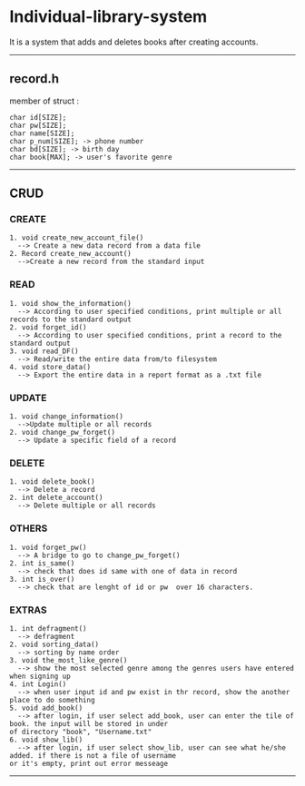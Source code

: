 Individual-library-system
=========================
It is a system that adds and deletes books after creating accounts.

***

## record.h
  member of struct :   
  
    char id[SIZE];   
    char pw[SIZE];   
    char name[SIZE];   
    char p_num[SIZE]; -> phone number   
    char bd[SIZE]; -> birth day   
    char book[MAX]; -> user's favorite genre   

***

## **CRUD**

  ### CREATE
  
    1. void create_new_account_file()   
      --> Create a new data record from a data file   
    2. Record create_new_account()   
      -->Create a new record from the standard input
  
  ### READ
    
    1. void show_the_information()   
      --> According to user specified conditions, print multiple or all records to the standard output
    2. void forget_id()   
      --> According to user specified conditions, print a record to the standard output
    3. void read_DF()   
      --> Read/write the entire data from/to filesystem
    4. void store_data()   
      --> Export the entire data in a report format as a .txt file
    
  ### UPDATE
  
    1. void change_information()   
      -->Update multiple or all records
    2. void change_pw_forget()   
      --> Update a specific field of a record
    
  ### DELETE
    
    1. void delete_book()   
      --> Delete a record
    2. int delete_account()   
      --> Delete multiple or all records
    
  ### OTHERS
  
    1. void forget_pw()  
      --> A bridge to go to change_pw_forget()
    2. int is_same()   
      --> check that does id same with one of data in record
    3. int is_over()   
      --> check that are lenght of id or pw  over 16 characters.
    

  ### EXTRAS
  
    1. int defragment()   
      --> defragment   
    2. void sorting_data()   
      --> sorting by name order   
    3. void the_most_like_genre()   
      --> show the most selected genre among the genres users have entered when signing up   
    4. int Login()   
      --> when user input id and pw exist in thr record, show the another place to do something   
    5. void add_book()   
      --> after login, if user select add_book, user can enter the tile of book. the input will be stored in under                                 of directory "book", "Username.txt"   
    6. void show_lib()   
      --> after login, if user select show_lib, user can see what he/she added. if there is not a file of username                                 or it's empty, print out error messeage   
 ***
